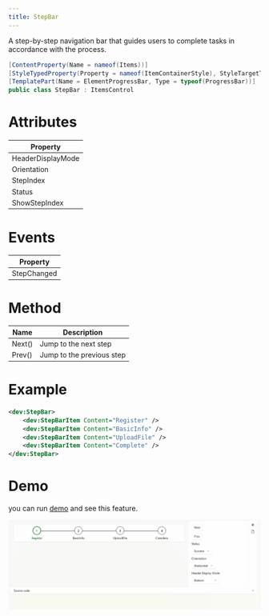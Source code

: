 ```yaml
---
title: StepBar
---
```

A step-by-step navigation bar that guides users to complete tasks in accordance with the process.

```cs
[ContentProperty(Name = nameof(Items))]
[StyleTypedProperty(Property = nameof(ItemContainerStyle), StyleTargetType = typeof(StepBarItem))]
[TemplatePart(Name = ElementProgressBar, Type = typeof(ProgressBar))]
public class StepBar : ItemsControl
```

# Attributes
|Property|
|-|
|HeaderDisplayMode|
|Orientation|
|StepIndex|
|Status|
|ShowStepIndex|

# Events
|Property|
|-|
|StepChanged|

# Method
|Name|Description|
|-|-|
| Next() | Jump to the next step |
| Prev() | Jump to the previous step |

# Example

```xml
<dev:StepBar>
    <dev:StepBarItem Content="Register" />
    <dev:StepBarItem Content="BasicInfo" />
    <dev:StepBarItem Content="UploadFile" />
    <dev:StepBarItem Content="Complete" />
</dev:StepBar>
```

# Demo
you can run [demo](https://github.com/Ghost1372/DevWinUI) and see this feature.

![DevWinUI](https://raw.githubusercontent.com/ghost1372/DevWinUI-Resources/refs/heads/main/DevWinUI-Docs/StepBar.gif)
